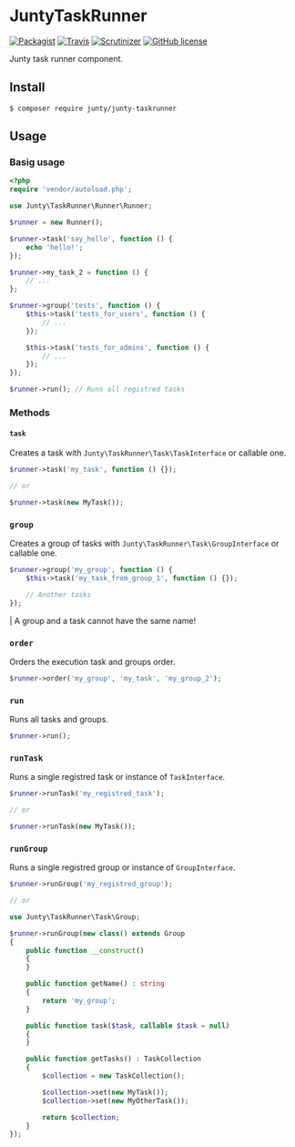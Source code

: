 JuntyTaskRunner
================
[![Packagist](https://img.shields.io/packagist/v/junty/junty-taskrunner.svg?style=flat-square)](https://packagist.org/packages/junty/junty-taskrunner) [![Travis](https://img.shields.io/travis/the-junty/junty-taskrunner.svg?style=flat-square)](https://travis-ci.org/the-junty/junty-taskrunner) [![Scrutinizer](https://img.shields.io/scrutinizer/g/the-junty/junty-taskrunner.svg?style=flat-square)](https://scrutinizer-ci.com/g/the-junty/junty-taskrunner/?branch=master) [![GitHub license](https://img.shields.io/github/license/the-junty/junty-taskrunner.svg?style=flat-square)](https://github.com/the-junty/junty-taskrunner/blob/master/LICENSE.md)

Junty task runner component.

## Install
```console
$ composer require junty/junty-taskrunner
```

## Usage
### Basig usage
```php
<?php
require 'vendor/autoload.php';

use Junty\TaskRunner\Runner\Runner;

$runner = new Runner();

$runner->task('say_hello', function () {
    echo 'hello!'; 
});

$runner->my_task_2 = function () {
    // ...
};

$runner->group('tests', function () {
    $this->task('tests_for_users', function () {
        // ...
    });

    $this->task('tests_for_admins', function () {
        // ...
    });
});

$runner->run(); // Runs all registred tasks
```

### Methods
#### ```task```
Creates a task with ```Junty\TaskRunner\Task\TaskInterface``` or callable one.
```php
$runner->task('my_task', function () {});

// or

$runner->task(new MyTask());
```

### ```group```
Creates a group of tasks with ```Junty\TaskRunner\Task\GroupInterface``` or callable one.
```php
$runner->group('my_group', function () {
    $this->task('my_task_from_group_1', function () {});

    // Another tasks
});
```

| A group and a task cannot have the same name!

### ```order```
Orders the execution task and groups order.
```php
$runner->order('my_group', 'my_task', 'my_group_2');
```

### ```run```
Runs all tasks and groups.
```php
$runner->run();
```

### ```runTask```
Runs a single registred task or instance of ```TaskInterface```.
```php
$runner->runTask('my_registred_task');

// or

$runner->runTask(new MyTask());
```

### ```runGroup```
Runs a single registred group or instance of ```GroupInterface```.
```php
$runner->runGroup('my_registred_group');

// or

use Junty\TaskRunner\Task\Group;

$runner->runGroup(new class() extends Group
{
    public function __construct()
    {
    }

    public function getName() : string
    {
        return 'my_group';
    }

    public function task($task, callable $task = null)
    {
    }

    public function getTasks() : TaskCollection
    {
        $collection = new TaskCollection();

        $collection->set(new MyTask());
        $collection->set(new MyOtherTask());

        return $collection;
    }
});
```